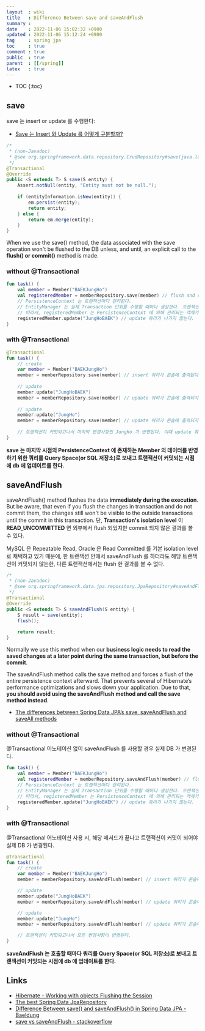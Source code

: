 ```yaml
---
layout  : wiki
title   : Difference Between save and saveAndFlush
summary : 
date    : 2022-11-06 15:02:32 +0900
updated : 2022-11-06 15:12:24 +0900
tag     : spring jpa
toc     : true
comment : true
public  : true
parent  : [[/spring]]
latex   : true
---
```

* TOC
{:toc}

## save

save 는 insert or update 를 수행한다:
- [Save 는 Insert 와 Update 를 어떻게 구분할까?](https://brunch.co.kr/@anonymdevoo/37)

```java
/*
 * (non-Javadoc)
 * @see org.springframework.data.repository.CrudRepository#save(java.lang.Object)
 */
@Transactional
@Override
public <S extends T> S save(S entity) {
    Assert.notNull(entity, "Entity must not be null.");
 
    if (entityInformation.isNew(entity)) {
        em.persist(entity);
        return entity;
    } else {
        return em.merge(entity);
    }
}
```

When we use the save() method, the data associated with the save operation won't be flushed to the DB unless, and until, an explicit call to the __flush() or commit()__ method is made.

### without @Transactional

```kotlin
fun task() {
    val member = Member("BAEKJungHo")
    val registeredMember = memberRepository.save(member) // flush and commit 되어 DB 에 값이 변경된다.
    // PersistenceContext 는 트랜잭션마다 관리된다.
    // EntityManager 는 실제 Transaction 단위를 수행할 때마다 생성한다. 트랜잭션이 끝나면 닫힘
    // 따라서, registeredMember 는 PersistenceContext 에 의해 관리되는 객체가 아니므로 Dirty Checking 이 불가능하다
    registeredMember.update("JungHoBAEK") // update 쿼리가 나가지 않는다.
}
```

### with @Transactional

```kotlin
@Transactional
fun task() {
    // create
    var member = Member("BAEKJungHo")
    member = memberRepository.save(member) // insert 쿼리가 콘솔에 출력된다. (DB 에 반영 X)
    
    // update
    member.update("JungHoBAEK")
    member = memberRepository.save(member) // update 쿼리가 콘솔에 출력되지 않는다.
    
    // update
    member.update("JungHo")
    member = memberRepository.save(member) // update 쿼리가 콘솔에 출력되지 않는다.
    
    // 트랜잭션이 커밋되고나서 마지막 변경사항인 JungHo 가 반영된다. 이때 update 쿼리가 나가고 DB 에 반영된다.
}
```

__save 는 마지막 시점의 PersistenceContext 에 존재하는 Member 의 데이터를 반영하기 위한 쿼리를 Query Space(or SQL 저장소)로 보내고 트랜잭션이 커밋되는 시점에 db 에 업데이트를 한다.__

## saveAndFlush

saveAndFlush() method flushes the data __immediately during the execution__. But be aware, that even if you flush the changes in transaction and do not commit them, the changes still won't be visible to the outside transactions until the commit in this transaction. 단, __Transaction's isolation level__ 이 __READ_UNCOMMITTED__ 면 외부에서 flush 되었지만 commit 되지 않은 결과를 볼 수 있다. 

MySQL 은 Repeatable Read, Oracle 은 Read Committed 를 기본 isolation level 로 채택하고 있기 때문에, 한 트랜잭션 안에서 saveAndFlush 를 하더라도 해당 트랜잭션이 커밋되지 않는한, 다른 트랜잭션에서는 flush 한 결과를 볼 수 없다.

```java
/*
 * (non-Javadoc)
 * @see org.springframework.data.jpa.repository.JpaRepository#saveAndFlush(java.lang.Object)
 */
@Transactional
@Override
public <S extends T> S saveAndFlush(S entity) {
    S result = save(entity);
    flush();
 
    return result;
}
```

Normally we use this method when our __business logic needs to read the saved changes at a later point during the same transaction, but before the commit__.

The saveAndFlush method calls the save method and forces a flush of the entire persistence context afterward. That prevents several of Hibernate’s performance optimizations and slows down your application. Due to that, __you should avoid using the saveAndFlush method and call the save method instead__.
- [The differences between Spring Data JPA’s save, saveAndFlush and saveAll methods](https://thorben-janssen.com/spring-data-jpa-save-saveandflush-and-saveall/)

### without @Transactional

@Transactional 어노테이션 없이 saveAndFlush 를 사용할 경우 실제 DB 가 변경된다.

```kotlin
fun task() {
    val member = Member("BAEKJungHo")
    val registeredMember = memberRepository.saveAndFlush(member) // flush and commit 되어 DB 에 값이 변경된다.
    // PersistenceContext 는 트랜잭션마다 관리된다.
    // EntityManager 는 실제 Transaction 단위를 수행할 때마다 생성한다. 트랜잭션이 끝나면 닫힘
    // 따라서, registeredMember 는 PersistenceContext 에 의해 관리되는 객체가 아니므로 Dirty Checking 이 불가능하다
    registeredMember.update("JungHoBAEK") // update 쿼리가 나가지 않는다.
}
```

### with @Transactional

@Transactional 어노테이션 사용 시, 해당 메서드가 끝나고 트랜잭션이 커밋이 되어야 실제 DB 가 변경된다.

```kotlin
@Transactional
fun task() {
    // create
    var member = Member("BAEKJungHo")
    member = memberRepository.saveAndFlush(member) // insert 쿼리가 콘솔에 출력된다. (DB 에 반영 X)

    // update
    member.update("JungHoBAEK")
    member = memberRepository.saveAndFlush(member) // update 쿼리가 콘솔에 출력된다. (DB 에 반영 X)

    // update
    member.update("JungHo")
    member = memberRepository.saveAndFlush(member) // update 쿼리가 콘솔에 출력된다. (DB 에 반영 X)

    // 트랜잭션이 커밋되고나서 모든 변경사항이 반영된다.
}
```

__saveAndFlush 는 호출할 때마다 쿼리를 Query Space(or SQL 저장소)로 보내고 트랜잭션이 커밋되는 시점에 db 에 업데이트를 한다.__

## Links

- [Hibernate - Working with objects Flushing the Session](https://docs.jboss.org/hibernate/core/4.3/manual/en-US/html/ch11.html#objectstate-flushing)
- [The best Spring Data JpaRepository](https://vladmihalcea.com/best-spring-data-jparepository/)
- [Difference Between save() and saveAndFlush() in Spring Data JPA - Baeldung](https://www.baeldung.com/spring-data-jpa-save-saveandflush)
- [save vs saveAndFlush - stackoverflow](https://stackoverflow.com/questions/21203875/difference-between-save-and-saveandflush-in-spring-data-jpa)
